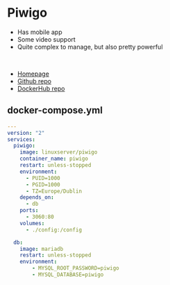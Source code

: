 # Piwigo

- Has mobile app
- Some video support
- Quite complex to manage, but also pretty powerful

<br>

- [Homepage](http://piwigo.org/)
- [Github repo](https://github.com/Piwigo)
- [DockerHub repo](https://hub.docker.com/r/linuxserver/piwigo)


## docker-compose.yml
```yml
---
version: "2"
services:
  piwigo:
    image: linuxserver/piwigo
    container_name: piwigo
    restart: unless-stopped
    environment:
      - PUID=1000
      - PGID=1000
      - TZ=Europe/Dublin
    depends_on:
      - db
    ports:
      - 3060:80
    volumes:
      - ./config:/config

  db:
	image: mariadb
    restart: unless-stopped
    environment:
        - MYSQL_ROOT_PASSWORD=piwigo
        - MYSQL_DATABASE=piwigo
```
